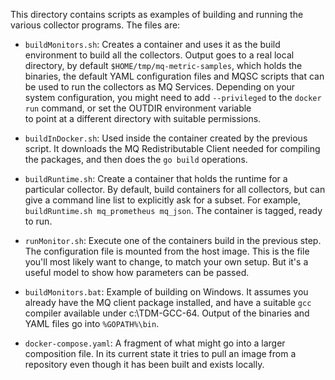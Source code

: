 This directory contains scripts as examples of building and running
the various collector programs. The files are:

* `buildMonitors.sh`: Creates a container and uses it as the build environment
to build all the collectors. Output goes to a real local directory, by default `$HOME/tmp/mq-metric-samples`,
which holds the binaries, the default YAML configuration files and MQSC scripts that can be
used to run the collectors as MQ Services. Depending on your system configuration, you might need
to add `--privileged` to the `docker run` command, or set the OUTDIR environment variable  
to point at a different directory with suitable permissions.  

* `buildInDocker.sh`: Used inside the container created by the previous script. It downloads the
MQ Redistributable Client needed for compiling the packages, and then does the `go build`
operations.

* `buildRuntime.sh`: Create a container that holds the runtime for a particular collector. By
default, build containers for all collectors, but can give a command line list to explicitly ask
for a subset. For example, `buildRuntime.sh mq_prometheus mq_json`. The container is tagged, ready to run.

* `runMonitor.sh`: Execute one of the containers build in the previous step. The configuration file
is mounted from the host image. This is the file you'll most likely want to change, to match your
own setup. But it's a useful model to show how parameters can be passed.

* `buildMonitors.bat`: Example of building on Windows. It assumes you
already have the MQ client package installed, and have a suitable `gcc`
compiler available under c:\TDM-GCC-64. Output of the binaries and
YAML files go into `%GOPATH%\bin`.

* `docker-compose.yaml`: A fragment of what might go into a larger composition file. In its current
state it tries to pull an image from a repository even though it has been built and exists locally.



